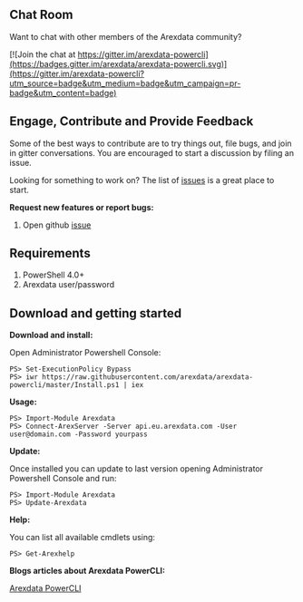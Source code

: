 
Chat Room
---------

Want to chat with other members of the Arexdata community?

[![Join the chat at https://gitter.im/arexdata-powercli](https://badges.gitter.im/arexdata/arexdata-powercli.svg)](https://gitter.im/arexdata-powercli?utm_source=badge&utm_medium=badge&utm_campaign=pr-badge&utm_content=badge)

Engage, Contribute and Provide Feedback
---------------------------------------

Some of the best ways to contribute are to try things out, file bugs, and join in gitter conversations. You are encouraged to start a discussion by filing an issue. 

Looking for something to work on? The list of [issues](https://github.com/arexdata/arexdata-powercli/issues) is a great place to start.

**Request new features or report bugs:**

1. Open github [issue](https://github.com/arexdata/arexdata-powercli/issues)

Requirements
---------------------------------------

1. PowerShell 4.0+
2. Arexdata user/password

Download and getting started
---------------------------------------

**Download and install:**

Open Administrator Powershell Console:

    PS> Set-ExecutionPolicy Bypass
    PS> iwr https://raw.githubusercontent.com/arexdata/arexdata-powercli/master/Install.ps1 | iex

**Usage:**

    PS> Import-Module Arexdata
    PS> Connect-ArexServer -Server api.eu.arexdata.com -User user@domain.com -Password yourpass

**Update:**

Once installed you can update to last version opening Administrator Powershell Console and run:

    PS> Import-Module Arexdata
    PS> Update-Arexdata

**Help:**

You can list all available cmdlets using:

    PS> Get-Arexhelp

**Blogs articles about Arexdata PowerCLI:**

[Arexdata PowerCLI](http://www.arexdata.com)  
  
